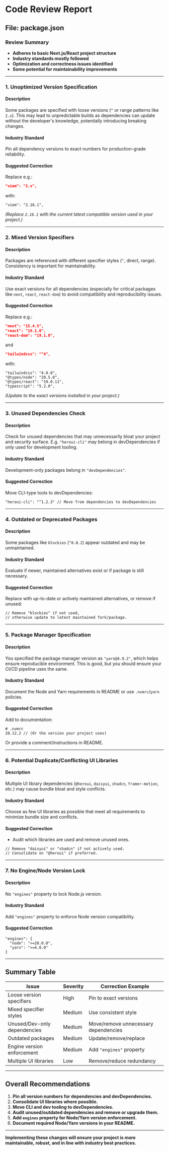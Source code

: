 # Code Review Report

## File: package.json

### Review Summary

- **Adheres to basic Next.js/React project structure**
- **Industry standards mostly followed**
- **Optimization and correctness issues identified**
- **Some potential for maintainability improvements**

---

### 1. **Unoptimized Version Specification**

#### Description

Some packages are specified with loose versions (`^` or range patterns like `2.x`). This may lead to unpredictable builds as dependencies can update without the developer's knowledge, potentially introducing breaking changes.

#### Industry Standard

Pin all dependency versions to exact numbers for production-grade reliability.

#### Suggested Correction

Replace e.g.:
```json
"viem": "2.x",
```
with:
```pseudo
"viem": "2.16.1",
```
*(Replace `2.16.1` with the current latest compatible version used in your project.)*

---

### 2. **Mixed Version Specifiers**

#### Description

Packages are referenced with different specifier styles (`^`, direct, range). Consistency is important for maintainability.

#### Industry Standard

Use exact versions for all dependencies (especially for critical packages like `next`, `react`, `react-dom`) to avoid compatibility and reproducibility issues.

#### Suggested Correction

Replace e.g.:
```json
"next": "15.4.5",
"react": "19.1.0",
"react-dom": "19.1.0",
```
and
```json
"tailwindcss": "^4",
```
with:
```pseudo
"tailwindcss": "4.0.0",
"@types/node": "20.5.8",
"@types/react": "19.0.11",
"typescript": "5.2.0",
```
*(Update to the exact versions installed in your project.)*

---

### 3. **Unused Dependencies Check**

#### Description

Check for unused dependencies that may unnecessarily bloat your project and security surface. E.g. `"heroui-cli"` may belong in devDependencies if only used for development tooling.

#### Industry Standard

Development-only packages belong in `"devDependencies"`.

#### Suggested Correction

Move CLI-type tools to devDependencies:
```pseudo
"heroui-cli": "^1.2.3" // Move from dependencies to devDependencies
```

---

### 4. **Outdated or Deprecated Packages**

#### Description

Some packages like `blockies` (`^0.0.2`) appear outdated and may be unmaintained.

#### Industry Standard

Evaluate if newer, maintained alternatives exist or if package is still necessary.

#### Suggested Correction

Replace with up-to-date or actively maintained alternatives, or remove if unused:
```pseudo
// Remove "blockies" if not used,
// otherwise update to latest maintained fork/package.
```

---

### 5. **Package Manager Specification**

#### Description

You specified the package manager version as `"yarn@4.9.2"`, which helps ensure reproducible environment. This is good, but you should ensure your CI/CD pipeline uses the same.

#### Industry Standard

Document the Node and Yarn requirements in README or use `.nvmrc`/`yarn` policies.

#### Suggested Correction

Add to documentation:
```pseudo
# .nvmrc
20.12.2 // (Or the version your project uses)
```
Or provide a comment/instructions in README.

---

### 6. **Potential Duplicate/Conflicting UI Libraries**

#### Description

Multiple UI library dependencies (`@heroui`, `daisyui`, `shadcn`, `framer-motion`, etc.) may cause bundle bloat and style conflicts.

#### Industry Standard

Choose as few UI libraries as possible that meet all requirements to minimize bundle size and conflicts.

#### Suggested Correction

- Audit which libraries are used and remove unused ones.
```pseudo
// Remove "daisyui" or "shadcn" if not actively used.
// Consolidate on "@heroui" if preferred.
```

---

### 7. **No Engine/Node Version Lock**

#### Description

No `"engines"` property to lock Node.js version.

#### Industry Standard

Add `"engines"` property to enforce Node version compatibility.

#### Suggested Correction

```pseudo
"engines": {
  "node": ">=20.0.0",
  "yarn": ">=4.0.0"
}
```

---

## Summary Table

| Issue                        | Severity    | Correction Example                   |
|------------------------------|-------------|--------------------------------------|
| Loose version specifiers      | High        | Pin to exact versions                |
| Mixed specifier styles        | Medium      | Use consistent style                 |
| Unused/Dev-only dependencies | Medium      | Move/remove unnecessary dependencies |
| Outdated packages            | Medium      | Update/remove/replace                |
| Engine version enforcement   | Medium      | Add `"engines"` property             |
| Multiple UI libraries        | Low         | Remove/reduce redundancy             |

---

## Overall Recommendations

1. **Pin all version numbers for dependencies and devDependencies.**
2. **Consolidate UI libraries where possible.**
3. **Move CLI and dev tooling to devDependencies.**
4. **Audit unused/outdated dependencies and remove or upgrade them.**
5. **Add `engines` property for Node/Yarn version enforcement.**
6. **Document required Node/Yarn versions in your README.**

---

**Implementing these changes will ensure your project is more maintainable, robust, and in line with industry best practices.**